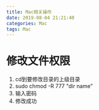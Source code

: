 ```yaml
---
title: Mac相关操作
date: 2019-08-04 21:21:40
categories: Mac
tags: Mac
---
```


# 修改文件权限
1. cd到要修改目录的上级目录
2. sudo chmod -R 777 "dir name"
3. 输入密码
4. 修改成功